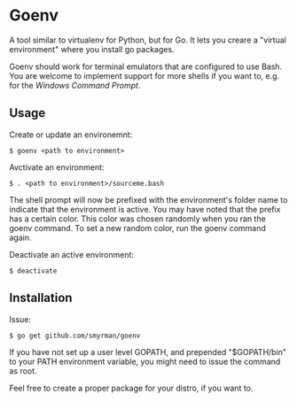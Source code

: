 Goenv
=====

A tool similar to virtualenv for Python, but for Go. It lets you creare a
"virtual environment" where you install go packages.

Goenv should work for terminal emulators that are configured to use Bash.  You
are welcome to implement support for more shells if you want to, e.g. for the
*Windows Command Prompt*.

Usage
-----

Create or update an environemnt:

	$ goenv <path to environment>

Avctivate an environment:

	$ . <path to environment>/sourceme.bash

The shell prompt will now be prefixed with the environment's folder name to indicate
that the environment is active. You may have noted that the prefix has a certain color.
This color was chosen randomly when you ran the goenv command. To set a new random
color, run the goenv command again.

Deactivate an active environment:

	$ deactivate


Installation
------------

Issue:

	$ go get github.com/smyrman/goenv

If you have not set up a user level GOPATH, and prepended "$GOPATH/bin" to your
PATH environment variable, you might need to issue the command as root.

Feel free to create a proper package for your distro, if you want to.
